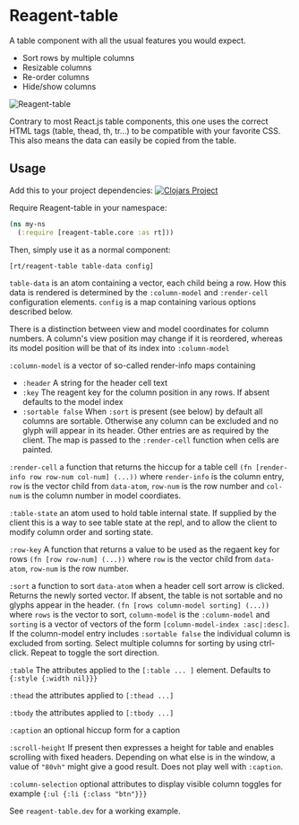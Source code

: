 Reagent-table
=========

A table component with all the usual features you would expect.

- Sort rows by multiple columns
- Resizable columns
- Re-order columns
- Hide/show columns


<img src="https://raw.githubusercontent.com/Frozenlock/reagent-table/master/reagent-table.gif"
	alt="Reagent-table"/>


Contrary to most React.js table components, this one uses the correct
HTML tags (table, thead, th, tr...) to be compatible with your
favorite CSS. This also means the data can easily be copied from the
table.



## Usage

Add this to your project dependencies:
[![Clojars Project](http://clojars.org/org.clojars.frozenlock/reagent-table/latest-version.svg)](http://clojars.org/org.clojars.frozenlock/reagent-table)

Require Reagent-table in your namespace:
```clj
(ns my-ns
  (:require [reagent-table.core :as rt]))
```

Then, simply use it as a normal component:
```clj
[rt/reagent-table table-data config]
```

`table-data` is an atom containing a vector, each child being a row. How this data is rendered is determined by
the `:column-model` and `:render-cell` configuration elements. `config` is a map containing various
options described below.

There is a distinction between view and model coordinates for
column numbers. A column's view position may change if it is
reordered, whereas its model position will be that of its index
into `:column-model`

`:column-model` is a vector of so-called render-info maps containing
- `:header` A string for the header cell text
- `:key` The reagent key for the column position in any rows. If
absent defaults to the model index
- `:sortable false` When `:sort` is present (see below) by default all
columns are sortable. Otherwise any column can be excluded and no
glyph will appear in its header.
Other entries are as required by the client. The map is passed to
the `:render-cell` function when cells are painted.

`:render-cell` a function that returns the hiccup for a table cell
`(fn [render-info row row-num col-num] (...))`
where `render-info` is the column entry, `row` is the vector child from
`data-atom`, `row-num` is the row number and `col-num` is the column number
in model coordiates.

`:table-state` an atom used to hold table internal state. If supplied by
the client this is a way to see table state at the repl, and to allow the
client to modify column order and sorting state.

`:row-key` A function that returns a value to be used as the regaent key
for rows
`(fn [row row-num] (...))`
where `row` is the vector child from `data-atom`, `row-num` is the row number.

`:sort` a function to sort `data-atom` when a header cell sort arrow is clicked.
Returns the newly sorted vector. If absent, the table is not sortable and no
glyphs appear in the header.
`(fn [rows column-model sorting] (...))`
where `rows` is the vector to sort, `column-model` is the `:column-model` and `sorting`
is a vector of vectors of the form `[column-model-index :asc|:desc]`. If the
column-model entry includes `:sortable false` the individual column is excluded
from sorting. Select multiple columns for sorting by using ctrl-click. Repeat
to toggle the sort direction.

`:table` The attributes applied to the `[:table ... ]` element. Defaults
to `{:style {:width nil}}}`

`:thead` the attributes applied to `[:thead ...]`

`:tbody` the attributes applied to `[:tbody ...]`

`:caption` an optional hiccup form for a caption

`:scroll-height` If present then expresses a height for table and enables
scrolling with fixed headers. Depending on what else is in the window, a
value of `"80vh"` might give a good result. Does not play well with `:caption`.

`:column-selection` optional attributes to display visible column toggles
for example `{:ul {:li {:class "btn"}}}`

See `reagent-table.dev` for a working example.


